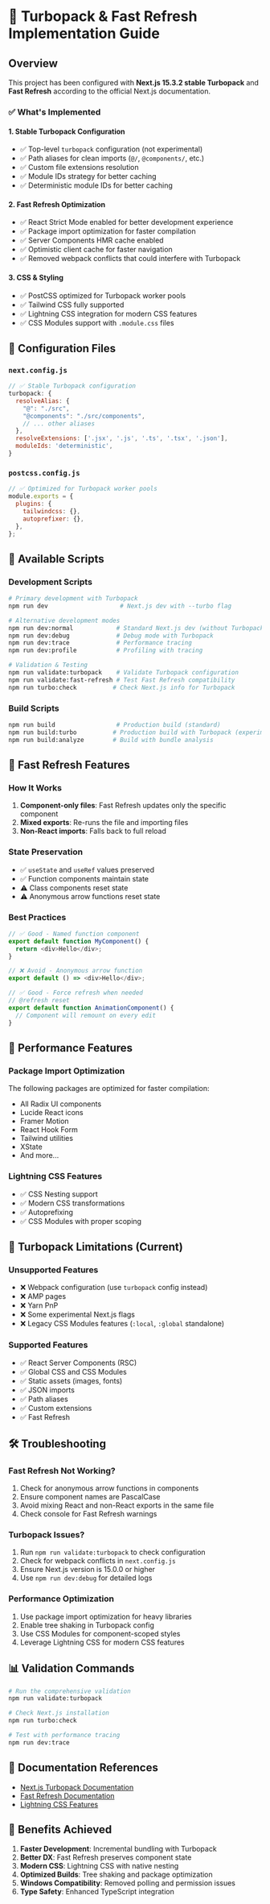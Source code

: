 # 🚀 Turbopack & Fast Refresh Implementation Guide

## Overview

This project has been configured with **Next.js 15.3.2 stable Turbopack** and **Fast Refresh** according to the official Next.js documentation.

### ✅ What's Implemented

#### 1. **Stable Turbopack Configuration**
- ✅ Top-level `turbopack` configuration (not experimental)
- ✅ Path aliases for clean imports (`@/`, `@components/`, etc.)
- ✅ Custom file extensions resolution
- ✅ Module IDs strategy for better caching
- ✅ Deterministic module IDs for better caching

#### 2. **Fast Refresh Optimization**
- ✅ React Strict Mode enabled for better development experience
- ✅ Package import optimization for faster compilation
- ✅ Server Components HMR cache enabled
- ✅ Optimistic client cache for faster navigation
- ✅ Removed webpack conflicts that could interfere with Turbopack

#### 3. **CSS & Styling**
- ✅ PostCSS optimized for Turbopack worker pools
- ✅ Tailwind CSS fully supported
- ✅ Lightning CSS integration for modern CSS features
- ✅ CSS Modules support with `.module.css` files

## 🔧 Configuration Files

### `next.config.js`
```javascript
// ✅ Stable Turbopack configuration
turbopack: {
  resolveAlias: {
    "@": "./src",
    "@components": "./src/components",
    // ... other aliases
  },
  resolveExtensions: ['.jsx', '.js', '.ts', '.tsx', '.json'],
  moduleIds: 'deterministic',
}
```

### `postcss.config.js`
```javascript
// ✅ Optimized for Turbopack worker pools
module.exports = {
  plugins: {
    tailwindcss: {},
    autoprefixer: {},
  },
};
```

## 🚀 Available Scripts

### Development Scripts
```bash
# Primary development with Turbopack
npm run dev                    # Next.js dev with --turbo flag

# Alternative development modes
npm run dev:normal            # Standard Next.js dev (without Turbopack)
npm run dev:debug             # Debug mode with Turbopack
npm run dev:trace             # Performance tracing
npm run dev:profile           # Profiling with tracing

# Validation & Testing
npm run validate:turbopack    # Validate Turbopack configuration
npm run validate:fast-refresh # Test Fast Refresh compatibility
npm run turbo:check          # Check Next.js info for Turbopack
```

### Build Scripts
```bash
npm run build                 # Production build (standard)
npm run build:turbo          # Production build with Turbopack (experimental)
npm run build:analyze        # Build with bundle analysis
```

## 🔄 Fast Refresh Features

### How It Works
1. **Component-only files**: Fast Refresh updates only the specific component
2. **Mixed exports**: Re-runs the file and importing files
3. **Non-React imports**: Falls back to full reload

### State Preservation
- ✅ `useState` and `useRef` values preserved
- ✅ Function components maintain state
- ⚠️ Class components reset state
- ⚠️ Anonymous arrow functions reset state

### Best Practices
```javascript
// ✅ Good - Named function component
export default function MyComponent() {
  return <div>Hello</div>;
}

// ❌ Avoid - Anonymous arrow function
export default () => <div>Hello</div>;

// ✅ Good - Force refresh when needed
// @refresh reset
export default function AnimationComponent() {
  // Component will remount on every edit
}
```

## 🎯 Performance Features

### Package Import Optimization
The following packages are optimized for faster compilation:
- All Radix UI components
- Lucide React icons
- Framer Motion
- React Hook Form
- Tailwind utilities
- XState
- And more...

### Lightning CSS Features
- ✅ CSS Nesting support
- ✅ Modern CSS transformations
- ✅ Autoprefixing
- ✅ CSS Modules with proper scoping

## 🚨 Turbopack Limitations (Current)

### Unsupported Features
- ❌ Webpack configuration (use `turbopack` config instead)
- ❌ AMP pages
- ❌ Yarn PnP
- ❌ Some experimental Next.js flags
- ❌ Legacy CSS Modules features (`:local`, `:global` standalone)

### Supported Features
- ✅ React Server Components (RSC)
- ✅ Global CSS and CSS Modules
- ✅ Static assets (images, fonts)
- ✅ JSON imports
- ✅ Path aliases
- ✅ Custom extensions
- ✅ Fast Refresh

## 🛠️ Troubleshooting

### Fast Refresh Not Working?
1. Check for anonymous arrow functions in components
2. Ensure component names are PascalCase
3. Avoid mixing React and non-React exports in the same file
4. Check console for Fast Refresh warnings

### Turbopack Issues?
1. Run `npm run validate:turbopack` to check configuration
2. Check for webpack conflicts in `next.config.js`
3. Ensure Next.js version is 15.0.0 or higher
4. Use `npm run dev:debug` for detailed logs

### Performance Optimization
1. Use package import optimization for heavy libraries
2. Enable tree shaking in Turbopack config
3. Use CSS Modules for component-scoped styles
4. Leverage Lightning CSS for modern CSS features

## 📊 Validation Commands

```bash
# Run the comprehensive validation
npm run validate:turbopack

# Check Next.js installation
npm run turbo:check

# Test with performance tracing
npm run dev:trace
```

## 🔗 Documentation References

- [Next.js Turbopack Documentation](https://nextjs.org/docs/app/api-reference/turbopack)
- [Fast Refresh Documentation](https://nextjs.org/docs/architecture/fast-refresh)
- [Lightning CSS Features](https://lightningcss.dev/)

## 🎉 Benefits Achieved

1. **Faster Development**: Incremental bundling with Turbopack
2. **Better DX**: Fast Refresh preserves component state
3. **Modern CSS**: Lightning CSS with native nesting
4. **Optimized Builds**: Tree shaking and package optimization
5. **Windows Compatibility**: Removed polling and permission issues
6. **Type Safety**: Enhanced TypeScript integration 